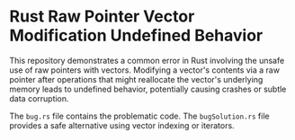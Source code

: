 # Rust Raw Pointer Vector Modification Undefined Behavior

This repository demonstrates a common error in Rust involving the unsafe use of raw pointers with vectors. Modifying a vector's contents via a raw pointer after operations that might reallocate the vector's underlying memory leads to undefined behavior, potentially causing crashes or subtle data corruption.

The `bug.rs` file contains the problematic code. The `bugSolution.rs` file provides a safe alternative using vector indexing or iterators.